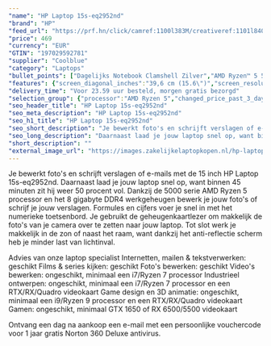 ```yaml
---
"name": "HP Laptop 15s-eq2952nd"
"brand": "HP"
"feed_url": "https://prf.hn/click/camref:1100l383M/creativeref:1101l84031/destination:https%3A%2F%2Fwww.coolblue.nl%2Fproduct%2F928263"
"price": 469
"currency": "EUR"
"GTIN": "197029592781"
"supplier": "Coolblue"
"category": "Laptops"
"bullet_points": ["Dagelijks Notebook Clamshell Zilver","AMD Ryzen™ 5 5500U 2,1 GHz","39,6 cm (15.6\") Full HD 1920 x 1080 Pixels 16:9","8 GB DDR4-SDRAM 3200 MHz 1 x 8 GB","512 GB SSD","AMD Radeon Graphics","Wi-Fi 5 (802.11ac) Bluetooth 4.2","Lithium-Ion (Li-Ion) 41 Wh 9,5 uur 45 W","Windows 11 Home"]
"features": {"screen_diagonal_inches":"39,6 cm (15.6\")","screen_resolution":"1920 x 1080 Pixels","processor_family":"AMD Ryzen™ 5","memory_size":"8 GB","memory_type":"DDR4-SDRAM","total_storage_space":"512 GB","operating_system":"Windows 11 Home","battery_capacity":"41 Wh","width":"358,5 mm","depth":"242 mm","height":"17,9 mm","weight":"1,69 kg"}
"delivery_time": "Voor 23.59 uur besteld, morgen gratis bezorgd"
"selection_group": {"processor":"AMD Ryzen 5","changed_price_past_3_days":false}
"seo_header_title": "HP Laptop 15s-eq2952nd"
"seo_meta_description": "HP Laptop 15s-eq2952nd"
"seo_h1_title": "HP Laptop 15s-eq2952nd"
"seo_short_description": "Je bewerkt foto's en schrijft verslagen of e-mails met de 15 inch HP Laptop 15s-eq2952nd."
"seo_long_description": "Daarnaast laad je jouw laptop snel op, want binnen 45 minuten zit hij weer 50 procent vol. Dankzij de 5000 serie AMD Ryzen 5 processor en het 8 gigabyte DDR4 werkgeheugen bewerk je jouw foto's of schrijf je jouw verslagen. Formules en cijfers voer je snel in met het numerieke toetsenbord. Je gebruikt de geheugenkaartlezer om makkelijk de foto's van je camera over te zetten naar jouw laptop. Tot slot werk je makkelijk in de zon of naast het raam, want dankzij het anti-reflectie scherm heb je minder last van lichtinval. \r\n\r\nAdvies van onze laptop specialist\r\nInternetten, mailen & tekstverwerken: geschikt\r\nFilms & series kijken: geschikt\r\nFoto's bewerken: geschikt\r\nVideo's bewerken: ongeschikt, minimaal een i7/Ryzen 7 processor\r\nIndustrieel ontwerpen: ongeschikt, minimaal een i7/Ryzen 7 processor en een RTX/RX/Quadro videokaart\r\nGame design en 3D animatie: ongeschikt, minimaal een i9/Ryzen 9 processor en een RTX/RX/Quadro videokaart\r\nGamen: ongeschikt, minimaal GTX 1650 of RX 6500/5500 videokaart\r\n \r\nOntvang een dag na aankoop een e-mail met een persoonlijke vouchercode voor 1 jaar gratis Norton 360 Deluxe antivirus."
"short_description": ""
"external_image_url": "https://images.zakelijkelaptopkopen.nl/hp-laptop-15s-eq2952nd.webp"
---
```


Je bewerkt foto's en schrijft verslagen of e-mails met de 15 inch HP Laptop 15s-eq2952nd. Daarnaast laad je jouw laptop snel op, want binnen 45 minuten zit hij weer 50 procent vol. Dankzij de 5000 serie AMD Ryzen 5 processor en het 8 gigabyte DDR4 werkgeheugen bewerk je jouw foto's of schrijf je jouw verslagen. Formules en cijfers voer je snel in met het numerieke toetsenbord. Je gebruikt de geheugenkaartlezer om makkelijk de foto's van je camera over te zetten naar jouw laptop. Tot slot werk je makkelijk in de zon of naast het raam, want dankzij het anti-reflectie scherm heb je minder last van lichtinval.

Advies van onze laptop specialist
Internetten, mailen & tekstverwerken: geschikt
Films & series kijken: geschikt
Foto's bewerken: geschikt
Video's bewerken: ongeschikt, minimaal een i7/Ryzen 7 processor
Industrieel ontwerpen: ongeschikt, minimaal een i7/Ryzen 7 processor en een RTX/RX/Quadro videokaart
Game design en 3D animatie: ongeschikt, minimaal een i9/Ryzen 9 processor en een RTX/RX/Quadro videokaart
Gamen: ongeschikt, minimaal GTX 1650 of RX 6500/5500 videokaart
 
Ontvang een dag na aankoop een e-mail met een persoonlijke vouchercode voor 1 jaar gratis Norton 360 Deluxe antivirus.
